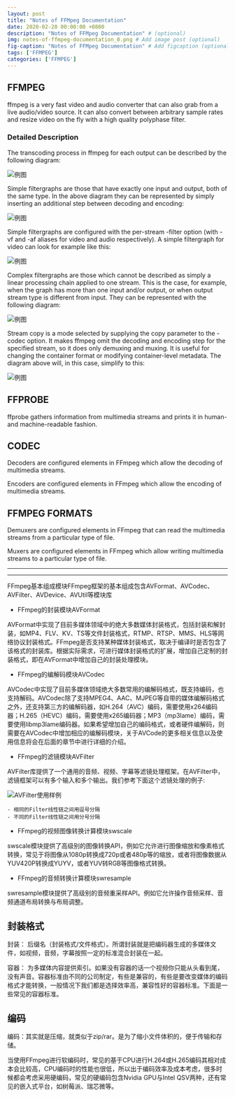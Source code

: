 ```yaml
---
layout: post
title: "Notes of FFMpeg Documentation"
date: 2020-02-20 00:00:00 +0800
description: "Notes of FFMpeg Documentation" # (optional)
img: notes-of-ffmpeg-documentation_0.png # Add image post (optional)
fig-caption: "Notes of FFMpeg Documentation" # Add figcaption (optional)
tags: ['FFMPEG']
categories: ['FFMPEG']
---
```


## FFMPEG

ffmpeg is a very fast video and audio converter that can also grab from a live audio/video source. It can also convert between arbitrary sample rates and resize video on the fly with a high quality polyphase filter.

### Detailed Description

The transcoding process in ffmpeg for each output can be described by the following diagram:

![例图]({{site.baseurl}}/assets/img/notes-of-ffmpeg-documentation.png)

Simple filtergraphs are those that have exactly one input and output, both of the same type. In the above diagram they can be represented by simply inserting an additional step between decoding and encoding:

![例图]({{site.baseurl}}/assets/img/notes-of-ffmpeg-documentation1.png)

Simple filtergraphs are configured with the per-stream -filter option (with -vf and -af aliases for video and audio respectively). A simple filtergraph for video can look for example like this:

![例图]({{site.baseurl}}/assets/img/notes-of-ffmpeg-documentation2.png)

Complex filtergraphs are those which cannot be described as simply a linear processing chain applied to one stream. This is the case, for example, when the graph has more than one input and/or output, or when output stream type is different from input. They can be represented with the following diagram:

![例图]({{site.baseurl}}/assets/img/notes-of-ffmpeg-documentation3.png)

Stream copy is a mode selected by supplying the copy parameter to the -codec option. It makes ffmpeg omit the decoding and encoding step for the specified stream, so it does only demuxing and muxing. It is useful for changing the container format or modifying container-level metadata. The diagram above will, in this case, simplify to this:

![例图]({{site.baseurl}}/assets/img/notes-of-ffmpeg-documentation4.png)

## FFPROBE

ffprobe gathers information from multimedia streams and prints it in human- and machine-readable fashion.

## CODEC

Decoders are configured elements in FFmpeg which allow the decoding of multimedia streams.

Encoders are configured elements in FFmpeg which allow the encoding of multimedia streams.

## FFMPEG FORMATS

Demuxers are configured elements in FFmpeg that can read the multimedia streams from a particular type of file.

Muxers are configured elements in FFmpeg which allow writing multimedia streams to a particular type of file.

---
---

FFmpeg基本组成模块FFmpeg框架的基本组成包含AVFormat、AVCodec、AVFilter、AVDevice、AVUtil等模块库

* FFmpeg的封装模块AVFormat

AVFormat中实现了目前多媒体领域中的绝大多数媒体封装格式，包括封装和解封装，如MP4、FLV、KV、TS等文件封装格式，RTMP、RTSP、MMS、HLS等网络协议封装格式。FFmpeg是否支持某种媒体封装格式，取决于编译时是否包含了该格式的封装库。根据实际需求，可进行媒体封装格式的扩展，增加自己定制的封装格式，即在AVFormat中增加自己的封装处理模块。

* FFmpeg的编解码模块AVCodec

AVCodec中实现了目前多媒体领域绝大多数常用的编解码格式，既支持编码，也支持解码。AVCodec除了支持MPEG4、AAC、MJPEG等自带的媒体编解码格式之外，还支持第三方的编解码器，如H.264（AVC）编码，需要使用x264编码器；H.265（HEVC）编码，需要使用x265编码器；MP3（mp3lame）编码，需要使用libmp3lame编码器。如果希望增加自己的编码格式，或者硬件编解码，则需要在AVCodec中增加相应的编解码模块，关于AVCode的更多相关信息以及使用信息将会在后面的章节中进行详细的介绍。

* FFmpeg的滤镜模块AVFilter

AVFilter库提供了一个通用的音频、视频、字幕等滤镜处理框架。在AVFilter中，滤镜框架可以有多个输入和多个输出。我们参考下面这个滤镜处理的例子:

![AVFilter使用样例]({{site.baseurl}}/assets/img/notes-of-ffmpeg-documentation5.png)

	- 相同的Filter线性链之间用逗号分隔
	- 不同的Filter线性链之间用分号分隔

* FFmpeg的视频图像转换计算模块swscale

swscale模块提供了高级别的图像转换API，例如它允许进行图像缩放和像素格式转换，常见于将图像从1080p转换成720p或者480p等的缩放，或者将图像数据从YUV420P转换成YUYV，或者YUV转RGB等图像格式转换。

* FFmpeg的音频转换计算模块swresample

swresample模块提供了高级别的音频重采样API。例如它允许操作音频采样、音频通道布局转换与布局调整。

## 封装格式

封装： 后缀名（封装格式/文件格式）。所谓封装就是把编码器生成的多媒体文件，如视频，音频，字幕按照一定的标准混合封装在一起。

容器： 为多媒体内容提供索引。如果没有容器的话一个视频你只能从头看到尾，没有声音。容器标准由不同的公司制定，有些是兼容的，有些是要改变媒体的编码格式才能转换，一般情况下我们都是选择效率高，兼容性好的容器标准。下面是一些常见的容器标准。

## 编码

编码：其实就是压缩，就类似于zip/rar。是为了缩小文件体积的，便于传输和存储。

当使用FFmpeg进行软编码时，常见的基于CPU进行H.264或H.265编码其相对成本会比较高，CPU编码时的性能也很低，所以出于编码效率及成本考虑，很多时候都会考虑采用硬编码，常见的硬编码包含Nvidia GPU与Intel QSV两种，还有常见的嵌入式平台，如树莓派、瑞芯微等。